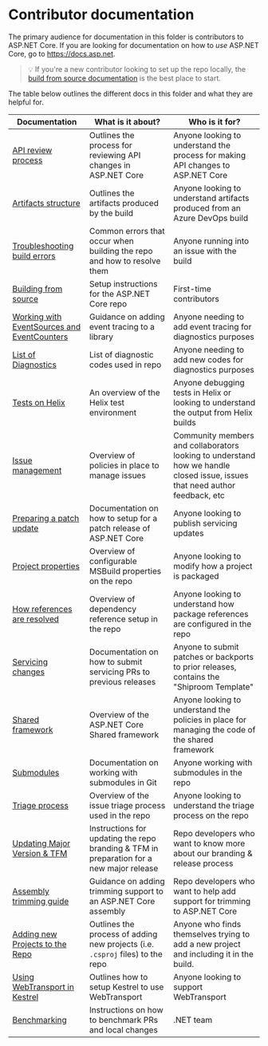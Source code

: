 Contributor documentation
=========================

The primary audience for documentation in this folder is contributors to ASP.NET Core.
If you are looking for documentation on how to *use* ASP.NET Core, go to <https://docs.asp.net>.

> :bulb: If you're a new contributor looking to set up the repo locally, the [build from source documentation](BuildFromSource.md) is the best place to start.

The table below outlines the different docs in this folder and what they are helpful for.

| Documentation        | What is it about?   | Who is it for?      |
|--------------------------------------------------------------------------|-------------------------------------------------------------------------|-----------------------------------------------------------------------------------------------------------------------------|
| [API review process](APIReviewProcess.md)      | Outlines the process for reviewing API changes in ASP.NET Core          | Anyone looking to understand the process for making API changes to ASP.NET Core      |
| [Artifacts structure](Artifacts.md)            | Outlines the artifacts produced by the build  | Anyone looking to understand artifacts produced from an Azure DevOps build          |
| [Troubleshooting build errors](BuildErrors.md) | Common errors that occur when building the repo and how to resolve them | Anyone running into an issue with the build        |
| [Building from source](BuildFromSource.md)     | Setup instructions for the ASP.NET Core repo  | First-time contributors          |
| [Working with EventSources and EventCounters](EventSourceAndCounters.md) | Guidance on adding event tracing to a library | Anyone needing to add event tracing for diagnostics purposes      |
| [List of Diagnostics](list-of-diagnostics.md) | List of diagnostic codes used in repo | Anyone needing to add new codes for diagnostics purposes |
| [Tests on Helix](Helix.md)        | An overview of the Helix test environment     | Anyone debugging tests in Helix or looking to understand the output from Helix builds       |
| [Issue management](IssueManagementPolicies.md) | Overview of policies in place to manage issues| Community members and collaborators looking to understand how we handle closed issue, issues that need author feedback, etc |    |
| [Preparing a patch update](PreparingPatchUpdates.md)        | Documentation on how to setup for a patch release of ASP.NET Core       | Anyone looking to publish servicing updates         |
| [Project properties](ProjectProperties.md)     | Overview of configurable MSBuild properties on the repo    | Anyone looking to modify how a project is packaged   |
| [How references are resolved](ReferenceResolution.md)       | Overview of dependency reference setup in the repo         | Anyone looking to understand how package references are configured in the repo |
| [Servicing changes](Servicing.md) | Documentation on how to submit servicing PRs to previous releases       | Anyone to submit patches or backports to prior releases, contains the "Shiproom Template"  |
| [Shared framework](SharedFramework.md)         | Overview of the ASP.NET Core Shared framework | Anyone looking to understand the policies in place for managing the code of the shared framework         |
| [Submodules](Submodules.md)           | Documentation on working with submodules in Git     |   Anyone working with submodules in the repo     |
| [Triage process](TriageProcess.md)| Overview of the issue triage process used in the repo     | Anyone looking to understand the triage process on the repo  |
| [Updating Major Version & TFM](UpdatingMajorVersionAndTFM.md)| Instructions for updating the repo branding & TFM in preparation for a new major release     | Repo developers who want to know more about our branding & release process  |
| [Assembly trimming guide](Trimming.md)| Guidance on adding trimming support to an ASP.NET Core assembly     | Repo developers who want to help add support for trimming to ASP.NET Core  |
| [Adding new Projects to the Repo](AddingNewProjects.md) | Outlines the process of adding new projects (i.e. `.csproj` files) to the repo | Anyone who finds themselves trying to add a new project and including it in the build.
| [Using WebTransport in Kestrel](WebTransport.md) | Outlines how to setup Kestrel to use WebTransport | Anyone looking to support WebTransport |
| [Benchmarking](Benchmarks.md) | Instructions on how to benchmark PRs and local changes | .NET team |
